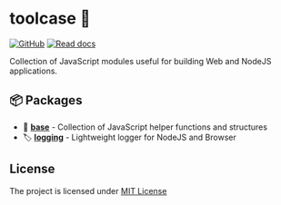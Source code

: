 # toolcase 🧰

[![GitHub](https://img.shields.io/github/license/kalevski/toolcase?style=for-the-badge)](https://github.com/kalevski/toolcase/blob/main/LICENSE)
[![Read docs](https://img.shields.io/badge/READ-DOCS-green?style=for-the-badge)](https://kalevski.dev/toolcase)

Collection of JavaScript modules useful for building Web and NodeJS applications.

## 📦 Packages
- 🧬 [**base**](https://github.com/kalevski/toolcase/tree/main/base) - Collection of JavaScript helper functions and structures
- 🏷 [**logging**](https://github.com/kalevski/toolcase/tree/main/logging) - Lightweight logger for NodeJS and Browser

## License
The project is licensed under [MIT License](https://github.com/kalevski/toolcase/blob/main/LICENSE)